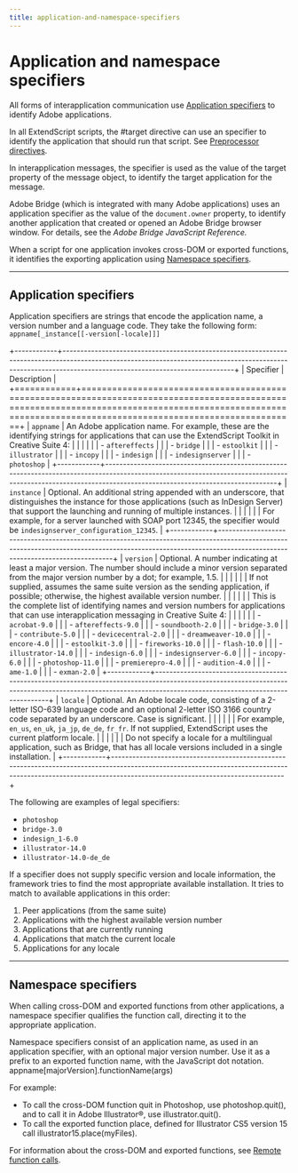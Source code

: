 ```yaml
---
title: application-and-namespace-specifiers
---
```


# Application and namespace specifiers

All forms of interapplication communication use [Application specifiers](#application-specifiers) to identify Adobe applications.

In all ExtendScript scripts, the #target directive can use an specifier to identify the application that should run that script. See [Preprocessor directives](../../extendscript-tools-features/preprocessor-directives).

In interapplication messages, the specifier is used as the value of the target property of the message object, to identify the target application for the message.

Adobe Bridge (which is integrated with many Adobe applications) uses an application specifier as the value of the `document.owner` property, to identify another application that created or opened an Adobe Bridge browser window. For details, see the *Adobe Bridge JavaScript Reference.*

When a script for one application invokes cross-DOM or exported functions, it identifies the exporting application using [Namespace specifiers](#namespace-specifiers).

---

## Application specifiers

Application specifiers are strings that encode the application name, a version number and a language code. They take the following form: `appname[_instance[[-version[-locale]]]`

+------------+------------------------------------------------------------------------------------------------------------------------------------------------------------------------------------------------------------+
| Specifier  |                                                                                                Description                                                                                                 |
+============+============================================================================================================================================================================================================+
| `appname`  | An Adobe application name. For example, these are the identifying strings for applications that can use the ExtendScript Toolkit in Creative Suite 4:                                                      |
|            |                                                                                                                                                                                                            |
|            | - `aftereffects`                                                                                                                                                                                           |
|            | - `bridge`                                                                                                                                                                                                 |
|            | - `estoolkit`                                                                                                                                                                                              |
|            | - `illustrator`                                                                                                                                                                                            |
|            | - `incopy`                                                                                                                                                                                                 |
|            | - `indesign`                                                                                                                                                                                               |
|            | - `indesignserver`                                                                                                                                                                                         |
|            | - `photoshop`                                                                                                                                                                                              |
+------------+------------------------------------------------------------------------------------------------------------------------------------------------------------------------------------------------------------+
| `instance` | Optional. An additional string appended with an underscore, that distinguishes the instance for those applications (such as InDesign Server) that support the launching and running of multiple instances. |
|            |                                                                                                                                                                                                            |
|            | For example, for a server launched with SOAP port 12345, the specifier would be `indesignserver_configuration_12345`.                                                                                      |
+------------+------------------------------------------------------------------------------------------------------------------------------------------------------------------------------------------------------------+
| `version`  | Optional. A number indicating at least a major version. The number should include a minor version separated from the major version number by a dot; for example, 1.5.                                      |
|            |                                                                                                                                                                                                            |
|            | If not supplied, assumes the same suite version as the sending application, if possible; otherwise, the highest available version number.                                                                  |
|            |                                                                                                                                                                                                            |
|            | This is the complete list of identifying names and version numbers for applications that can use interapplication messaging in Creative Suite 4:                                                           |
|            |                                                                                                                                                                                                            |
|            | - `acrobat-9.0`                                                                                                                                                                                            |
|            | - `aftereffects-9.0`                                                                                                                                                                                       |
|            | - `soundbooth-2.0`                                                                                                                                                                                         |
|            | - `bridge-3.0`                                                                                                                                                                                             |
|            | - `contribute-5.0`                                                                                                                                                                                         |
|            | - `devicecentral-2.0`                                                                                                                                                                                      |
|            | - `dreamweaver-10.0`                                                                                                                                                                                       |
|            | - `encore-4.0`                                                                                                                                                                                             |
|            | - `estoolkit-3.0`                                                                                                                                                                                          |
|            | - `fireworks-10.0`                                                                                                                                                                                         |
|            | - `flash-10.0`                                                                                                                                                                                             |
|            | - `illustrator-14.0`                                                                                                                                                                                       |
|            | - `indesign-6.0`                                                                                                                                                                                           |
|            | - `indesignserver-6.0`                                                                                                                                                                                     |
|            | - `incopy-6.0`                                                                                                                                                                                             |
|            | - `photoshop-11.0`                                                                                                                                                                                         |
|            | - `premierepro-4.0`                                                                                                                                                                                        |
|            | - `audition-4.0`                                                                                                                                                                                           |
|            | - `ame-1.0`                                                                                                                                                                                                |
|            | - `exman-2.0`                                                                                                                                                                                              |
+------------+------------------------------------------------------------------------------------------------------------------------------------------------------------------------------------------------------------+
| `locale`   | Optional. An Adobe locale code, consisting of a 2-letter ISO-639 language code and an optional 2-letter ISO 3166 country code separated by an underscore. Case is significant.                             |
|            |                                                                                                                                                                                                            |
|            | For example, `en_us`, `en_uk`, `ja_jp`, `de_de`, `fr_fr`. If not supplied, ExtendScript uses the current platform locale.                                                                                  |
|            |                                                                                                                                                                                                            |
|            | Do not specify a locale for a multilingual application, such as Bridge, that has all locale versions included in a single installation.                                                                    |
+------------+------------------------------------------------------------------------------------------------------------------------------------------------------------------------------------------------------------+

The following are examples of legal specifiers:

- `photoshop`
- `bridge-3.0`
- `indesign_1-6.0`
- `illustrator-14.0`
- `illustrator-14.0-de_de`

If a specifier does not supply specific version and locale information, the framework tries to find the most appropriate available installation. It tries to match to available applications in this order:

1. Peer applications (from the same suite)
2. Applications with the highest available version number
3. Applications that are currently running
4. Applications that match the current locale
5. Applications for any locale

---

## Namespace specifiers

When calling cross-DOM and exported functions from other applications, a namespace specifier qualifies the function call, directing it to the appropriate application.

Namespace specifiers consist of an application name, as used in an application specifier, with an optional major version number. Use it as a prefix to an exported function name, with the JavaScript dot notation. appname[majorVersion].functionName(args)

For example:

- To call the cross-DOM function quit in Photoshop, use photoshop.quit(), and to call it in Adobe Illustrator®, use illustrator.quit().
- To call the exported function place, defined for Illustrator CS5 version 15 call illustrator15.place(myFiles).

For information about the cross-DOM and exported functions, see [Remote function calls](communications-overview.md#remote-function-calls).

